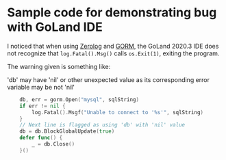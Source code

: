 # Sample code for demonstrating bug with GoLand IDE

I noticed that when using [Zerolog](https://github.com/rs/zerolog) and [GORM](https://v1.gorm.io/docs/),
the GoLand 2020.3 IDE does not recognize that `log.Fatal().Msg()` calls `os.Exit(1)`, exiting the program.

The warning given is something like:

'db' may have 'nil' or other unexpected value as its corresponding error variable may be not 'nil'

```go
	db, err = gorm.Open("mysql", sqlString)
	if err != nil {
		log.Fatal().Msgf("Unable to connect to '%s'", sqlString)
	}
	// Next line is flagged as using 'db' with 'nil' value
	db = db.BlockGlobalUpdate(true)
	defer func() {
		_ = db.Close()
	}()
```
